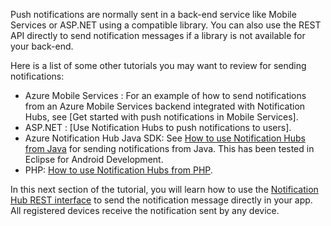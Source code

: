 

Push notifications are normally sent in a back-end service like Mobile Services or ASP.NET using a compatible library. You can also use the REST API directly to send notification messages if a library is not available for your back-end. 

Here is a list of some other tutorials you may want to review for sending notifications:

- Azure Mobile Services : For an example of how to send notifications from an Azure Mobile Services backend integrated with Notification Hubs, see [Get started with push notifications in Mobile Services].  
- ASP.NET : [Use Notification Hubs to push notifications to users].
- Azure Notification Hub Java SDK: See [How to use Notification Hubs from Java](/documentation/articles/notification-hubs-java-backend-how-to) for sending notifications from Java. This has been tested in Eclipse for Android Development.
- PHP: [How to use Notification Hubs from PHP](/documentation/articles/notification-hubs-php-backend-how-to).


In this next section of the tutorial, you will learn how to use the [Notification Hub REST interface](http://msdn.microsoft.com/zh-cn/library/azure/dn223264.aspx) to send the notification message directly in your app. All registered devices receive the notification sent by any device.  


